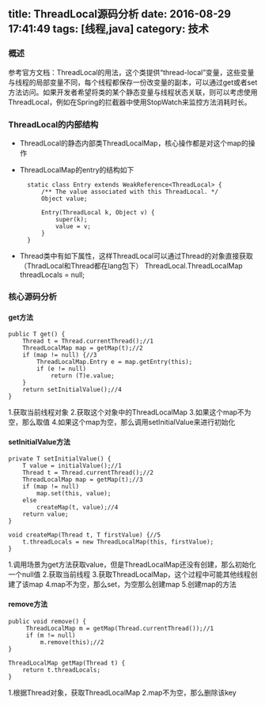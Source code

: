 title: ThreadLocal源码分析
date: 2016-08-29 17:41:49
tags: [线程,java]
category: 技术
---

### 概述

参考官方文档：ThreadLocal的用法，这个类提供“thread-local”变量，这些变量与线程的局部变量不同，每个线程都保存一份改变量的副本，可以通过get或者set方法访问。如果开发者希望将类的某个静态变量与线程状态关联，则可以考虑使用ThreadLocal，例如在Spring的拦截器中使用StopWatch来监控方法消耗时长。


<!--more-->

### ThreadLocal的内部结构

* ThreadLocal的静态内部类ThreadLocalMap，核心操作都是对这个map的操作

* ThreadLocalMap的entry的结构如下

		static class Entry extends WeakReference<ThreadLocal> {
	        /** The value associated with this ThreadLocal. */
	        Object value;

	        Entry(ThreadLocal k, Object v) {
	            super(k);
	            value = v;
	        }
	    }

* Thread类中有如下属性，这样ThreadLocal可以通过Thread的对象直接获取（ThradLocal和Thread都在lang包下）
	ThreadLocal.ThreadLocalMap threadLocals = null;

### 核心源码分析

#### get方法
	public T get() {
        Thread t = Thread.currentThread();//1
        ThreadLocalMap map = getMap(t);//2
        if (map != null) {//3
            ThreadLocalMap.Entry e = map.getEntry(this);
            if (e != null)
                return (T)e.value;
        }
        return setInitialValue();//4
    }

1.获取当前线程对象
2.获取这个对象中的ThreadLocalMap
3.如果这个map不为空，那么取值
4.如果这个map为空，那么调用setInitialValue来进行初始化

#### setInitialValue方法
	private T setInitialValue() {
        T value = initialValue();//1
        Thread t = Thread.currentThread();//2
        ThreadLocalMap map = getMap(t);//3
        if (map != null)
            map.set(this, value);
        else
            createMap(t, value);//4
        return value;
    }

	void createMap(Thread t, T firstValue) {//5
        t.threadLocals = new ThreadLocalMap(this, firstValue);
    }

1.调用场景为get方法获取value，但是ThreadLocalMap还没有创建，那么初始化一个null值
2.获取当前线程
3.获取ThreadLocalMap，这个过程中可能其他线程创建了该map
4.map不为空，那么set，为空那么创建map
5.创建map的方法

#### remove方法

	public void remove() {
         ThreadLocalMap m = getMap(Thread.currentThread());//1
         if (m != null)
             m.remove(this);//2
    }

	ThreadLocalMap getMap(Thread t) {
        return t.threadLocals;
    }

1.根据Thread对象，获取ThreadLocalMap
2.map不为空，那么删除该key



